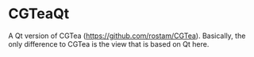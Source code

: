 # CGTeaQt
A Qt version of CGTea (https://github.com/rostam/CGTea).
Basically, the only difference to CGTea is the view that is based on Qt here. 
